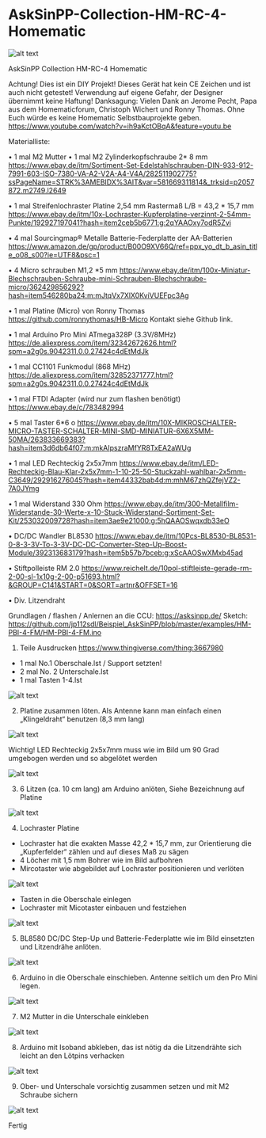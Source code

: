 # AskSinPP-Collection-HM-RC-4-Homematic

![alt text](https://github.com/Schmelzerboy/AskSinPP-Collection-HM-RC-4-Homematic/blob/master/Bild%201.jpg)


AskSinPP Collection HM-RC-4 Homematic
 
Achtung! Dies ist ein DIY Projekt! Dieses Gerät hat kein CE Zeichen und ist auch nicht getestet! Verwendung auf eigene Gefahr, der Designer übernimmt keine Haftung!
Danksagung: Vielen Dank an Jerome Pecht, Papa aus dem Homematicforum, Christoph Wichert und Ronny Thomas. Ohne Euch würde es keine Homematic Selbstbauprojekte geben.
https://www.youtube.com/watch?v=ih9aKctOBqA&feature=youtu.be

Materialliste:

 
•	1 mal M2 Mutter
•	1 mal M2 Zylinderkopfschraube 2* 8 mm 
https://www.ebay.de/itm/Sortiment-Set-Edelstahlschrauben-DIN-933-912-7991-603-ISO-7380-VA-A2-V2A-A4-V4A/282511902775?ssPageName=STRK%3AMEBIDX%3AIT&var=581669311814&_trksid=p2057872.m2749.l2649

•	1 mal Streifenlochraster Platine 2,54 mm Rastermaß L/B = 43,2 * 15,7 mm 
https://www.ebay.de/itm/10x-Lochraster-Kupferplatine-verzinnt-2-54mm-Punkte/192927197041?hash=item2ceb5b6771:g:2qYAAOxy7odR5Zvi

•	4 mal Sourcingmap® Metalle Batterie-Federplatte der AA-Batterien
https://www.amazon.de/gp/product/B00O9XV66Q/ref=ppx_yo_dt_b_asin_title_o08_s00?ie=UTF8&psc=1

•	4 Micro schrauben M1,2 *5 mm
https://www.ebay.de/itm/100x-Miniatur-Blechschrauben-Schraube-mini-Schrauben-Blechschraube-micro/362429856292?hash=item546280ba24:m:mJtqVx7XlX0KviVUEFpc3Ag 

•	1 mal Platine (Micro) von Ronny Thomas 
https://github.com/ronnythomas/HB-Micro Kontakt siehe Github link.

•	1 mal Arduino Pro Mini ATmega328P (3.3V/8MHz)
https://de.aliexpress.com/item/32342672626.html?spm=a2g0s.9042311.0.0.27424c4dEtMdJk

•	1 mal CC1101 Funkmodul (868 MHz)
https://de.aliexpress.com/item/32852371777.html?spm=a2g0s.9042311.0.0.27424c4dEtMdJk

•	1 mal FTDI Adapter (wird nur zum flashen benötigt)
https://www.ebay.de/c/783482994

•	5 mal Taster 6*6
o	https://www.ebay.de/itm/10X-MIKROSCHALTER-MICRO-TASTER-SCHALTER-MINI-SMD-MINIATUR-6X6X5MM-50MA/263833669383?hash=item3d6db64f07:m:mkAIpszraMfYR8TxEA2aWUg

•	1 mal LED Rechteckig 2x5x7mm 
https://www.ebay.de/itm/LED-Rechteckig-Blau-Klar-2x5x7mm-1-10-25-50-Stuckzahl-wahlbar-2x5mm-C3649/292916276045?hash=item44332bab4d:m:mhM67zhQZfejVZ2-7A0JYmg

•	1 mal Widerstand 330 Ohm
https://www.ebay.de/itm/300-Metallfilm-Widerstande-30-Werte-x-10-Stuck-Widerstand-Sortiment-Set-Kit/253032009728?hash=item3ae9e21000:g:5hQAAOSwqxdb33eO

•	DC/DC Wandler BL8530
https://www.ebay.de/itm/10Pcs-BL8530-BL8531-0-8-3-3V-To-3-3V-DC-DC-Converter-Step-Up-Boost-Module/392313683179?hash=item5b57b7bceb:g:xScAAOSwXMxb45ad

•	Stiftpolleiste RM 2.0
https://www.reichelt.de/10pol-stiftleiste-gerade-rm-2-00-sl-1x10g-2-00-p51693.html?&GROUP=C141&START=0&SORT=artnr&OFFSET=16

•	Div. Litzendraht



Grundlagen / flashen / Anlernen an die CCU:
https://asksinpp.de/
Sketch:
https://github.com/jp112sdl/Beispiel_AskSinPP/blob/master/examples/HM-PBI-4-FM/HM-PBI-4-FM.ino

1.	Teile Ausdrucken https://www.thingiverse.com/thing:3667980
-	1 mal No.1  Oberschale.lst / Support setzten!
-	2 mal No. 2 Unterschale.lst
-	1 mal Tasten 1-4.lst

![alt text](https://github.com/Schmelzerboy/AskSinPP-Collection-HM-RC-4-Homematic/blob/master/Bild%202.JPG)
 
2.	Platine zusammen löten. Als Antenne kann man einfach einen „Klingeldraht“  benutzen (8,3 mm lang)

![alt text](https://github.com/Schmelzerboy/AskSinPP-Collection-HM-RC-4-Homematic/blob/master/Bild%203.JPG)


Wichtig! LED Rechteckig 2x5x7mm muss wie im Bild um 90 Grad umgebogen werden und so abgelötet werden

![alt text](https://github.com/Schmelzerboy/AskSinPP-Collection-HM-RC-4-Homematic/blob/master/Bild%204.JPG)
 

3.	6 Litzen (ca. 10 cm lang) am Arduino anlöten, Siehe Bezeichnung auf Platine 

![alt text](https://github.com/Schmelzerboy/AskSinPP-Collection-HM-RC-4-Homematic/blob/master/Bild%205.JPG)
 

4.	Lochraster Platine 
-	Lochraster hat die exakten Masse 42,2 * 15,7 mm, zur Orientierung die „Kupferfelder“ zählen und auf dieses Maß zu sägen
-	4 Löcher mit 1,5 mm Bohrer wie im Bild aufbohren
-	Mircotaster wie abgebildet auf Lochraster positionieren und verlöten
 
 ![alt text](https://github.com/Schmelzerboy/AskSinPP-Collection-HM-RC-4-Homematic/blob/master/Bild%206.JPG)

-	Tasten in die Oberschale einlegen
-	Lochraster mit Micotaster einbauen und festziehen
 
![alt text](https://github.com/Schmelzerboy/AskSinPP-Collection-HM-RC-4-Homematic/blob/master/Bild%207.JPG)

5.	BL8580 DC/DC Step-Up und Batterie-Federplatte wie im Bild einsetzten und Litzendrähe anlöten.
 
![alt text](https://github.com/Schmelzerboy/AskSinPP-Collection-HM-RC-4-Homematic/blob/master/Bild%208.JPG)

6.	Arduino in die Oberschale einschieben. Antenne seitlich um den Pro Mini legen. 
 
![alt text](https://github.com/Schmelzerboy/AskSinPP-Collection-HM-RC-4-Homematic/blob/master/Bild%208.JPG)

7.	M2 Mutter in die Unterschale einkleben
 
![alt text](https://github.com/Schmelzerboy/AskSinPP-Collection-HM-RC-4-Homematic/blob/master/Bild%209.JPG)

8.	Arduino mit Isoband abkleben, das ist nötig da die Litzendrähte sich leicht an den Lötpins verhacken

![alt text](https://github.com/Schmelzerboy/AskSinPP-Collection-HM-RC-4-Homematic/blob/master/Bild%210.JPG)
 
9.	Ober- und Unterschale vorsichtig zusammen setzen und mit M2 Schraube sichern 

![alt text](https://github.com/Schmelzerboy/AskSinPP-Collection-HM-RC-4-Homematic/blob/master/Bild%211.JPG)


Fertig


